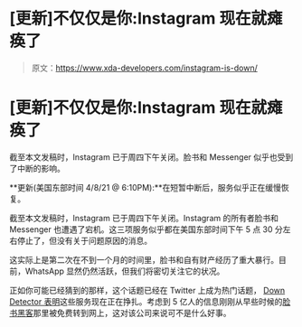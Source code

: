 # [更新]不仅仅是你:Instagram 现在就瘫痪了

> 原文：<https://www.xda-developers.com/instagram-is-down/>

# [更新]不仅仅是你:Instagram 现在就瘫痪了

截至本文发稿时，Instagram 已于周四下午关闭。脸书和 Messenger 似乎也受到了中断的影响。

**更新(美国东部时间 4/8/21 @ 6:10PM):**在短暂中断后，服务似乎正在缓慢恢复。

截至本文发稿时，Instagram 已于周四下午关闭。Instagram 的所有者脸书和 Messenger 也遭遇了宕机。这三项服务似乎都在美国东部时间下午 5 点 30 分左右停止了，但没有关于问题原因的消息。

这实际上是第二次在不到一个月的时间里，脸书和自有财产经历了重大暴行。目前，WhatsApp 显然仍然活跃，但我们将密切关注它的状况。

正如你可能已经猜到的那样，这个话题已经在 Twitter 上成为热门话题， [Down Detector 表明](https://downdetector.com/status/instagram/)这些服务现在正在挣扎。考虑到 5 亿人的信息刚刚从早些时候的[脸书黑客](https://www.xda-developers.com/how-to-check-if-your-data-leaked-after-the-recent-facebook-hack/)那里被免费转到网上，这对该公司来说可不是什么好事。